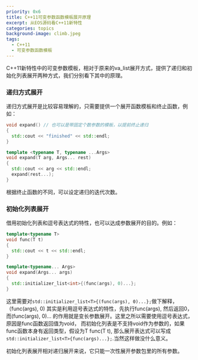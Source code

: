 ```yaml
---
priority: 0x6
title: C++11可变参数函数模板展开原理
excerpt: 从EOS源码看C++11新特性
categories: topics
background-image: climb.jpeg
tags:
  - C++11
  - 可变参数函数模板
---
```




C++11新特性中的可变参数模板，相对于原来的va_list展开方式，提供了递归和初始化列表展开两种方式，我们分别看下其中的原理。

### 递归方式展开

递归方式展开是比较容易理解的，只需要提供一个展开函数模板和终止函数，例如：

```c++
void expand() // 也可以是带固定个数参数的模板，以提前终止递归
{
  std::cout << "finished" << std::endl;
}

template <typename T, typename ...Args>
void expand(T arg, Args... rest)
{
  std::cout << arg << std::endl;
  expand(rest...);
}
```

根据终止函数的不同，可以设定递归的迭代次数。

### 初始化列表展开

借用初始化列表和逗号表达式的特性，也可以达成参数展开的目的。例如：

```c++
template<typename T>
void func(T t)
{
  std::cout << t << std::endl;
}

template<typename... Args>
void expand(Args... args)
{
  std::initializer_list<int>{(func(args), 0)...};
}
```

这里需要对```std::initializer_list<T>{(func(args), 0)...};```做下解释，（func(args), 0) 其实是利用逗号表达式的特性，先执行func(args), 然后返回0，而(func(args), 0)... 的作用就是变长参数展开。这里之所以需要使用逗号表达式，原因是func函数返回值为void， 而初始化列表是不支持void作为参数的，如果func函数本身有返回类型，假设为T func(T t), 那么展开表达式可以写成 ```std::initializer_list<T>{func(args)...};```.当然这样做没什么意义。

初始化列表展开相对递归展开来说，它只能一次性展开参数包里的所有参数。

